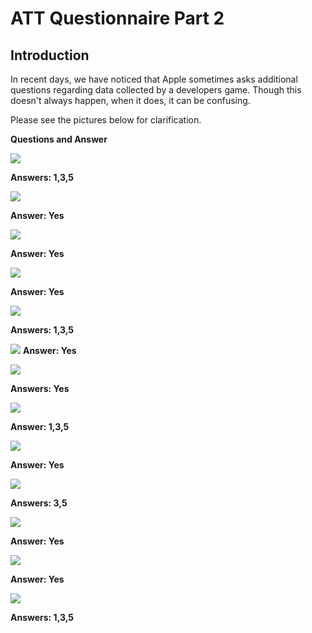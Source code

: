 # ATT Questionnaire Part 2

## Introduction

In recent days, we have noticed that Apple sometimes asks additional questions regarding data collected by a developers game.  Though this doesn't always happen, when it does, it can be confusing.

Please see the pictures below for clarification.

**Questions and Answer**

![](./resource/ATT/question-1.png)

**Answers: 1,3,5**

![](./resource/ATT/question-2.png)

**Answer: Yes**

![](./resource/ATT/question-3.png)

**Answer: Yes**

![](./resource/ATT/question-4.png)

**Answer: Yes**

![](./resource/ATT/question-5.png)

**Answers: 1,3,5**

![](./resource/ATT/question-6.png)
**Answer: Yes**

![](./resource/ATT/question-7.png)

**Answers: Yes**

![](./resource/ATT/question-8.png)

**Answer: 1,3,5**

![](./resource/ATT/question-9.png)

**Answer: Yes**

![](./resource/ATT/question-10.png)

**Answers: 3,5**

![](./resource/ATT/question-11.png)

**Answer: Yes**

![](./resource/ATT/question-12.png)

**Answer: Yes**

![](./resource/ATT/question-13.png)

**Answers: 1,3,5**
